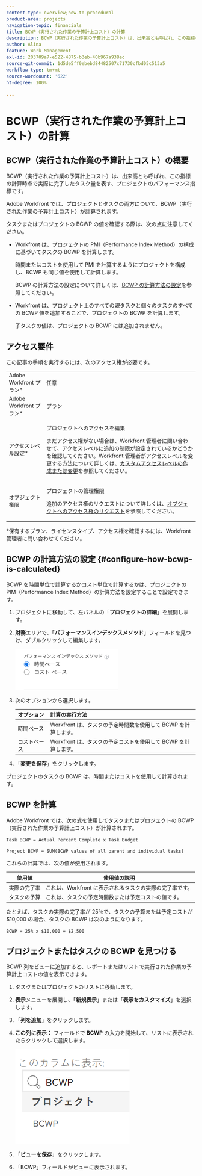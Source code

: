 ```yaml
---
content-type: overview;how-to-procedural
product-area: projects
navigation-topic: financials
title: BCWP（実行された作業の予算計上コスト）の計算
description: BCWP（実行された作業の予算計上コスト）は、出来高とも呼ばれ、この指標の計算時点で実際に完了したタスク量を表す、プロジェクトのパフォーマンス指標です。
author: Alina
feature: Work Management
exl-id: 203709a7-e522-4875-b3eb-40b967a938ec
source-git-commit: 1d5de5ff0ebebd84482507c71730cfbd05c513a5
workflow-type: tm+mt
source-wordcount: '622'
ht-degree: 100%

---
```


# BCWP（実行された作業の予算計上コスト）の計算

## BCWP（実行された作業の予算計上コスト）の概要

BCWP（実行された作業の予算計上コスト）は、出来高とも呼ばれ、この指標の計算時点で実際に完了したタスク量を表す、プロジェクトのパフォーマンス指標です。

Adobe Workfront では、プロジェクトとタスクの両方について、BCWP（実行された作業の予算計上コスト）が計算されます。

タスクまたはプロジェクトの BCWP の値を確認する際は、次の点に注意してください。

* Workfront は、プロジェクトの PMI（Performance Index Method）の構成に基づいてタスクの BCWP を計算します。

  時間またはコストを使用して PMI を計算するようにプロジェクトを構成し、BCWP も同じ値を使用して計算します。

  BCWP の計算方法の設定について詳しくは、[BCWP の計算方法の設定](#configure-how-bcwp-is-calculated)を参照してください。

* Workfront は、プロジェクト上のすべての親タスクと個々のタスクのすべての BCWP 値を追加することで、プロジェクトの BCWP を計算します。

  子タスクの値は、プロジェクトの BCWP には追加されません。

## アクセス要件

この記事の手順を実行するには、次のアクセス権が必要です。

<table style="table-layout:auto"> 
 <col> 
 <col> 
 <tbody> 
  <tr> 
   <td role="rowheader">Adobe Workfront プラン*</td> 
   <td> <p>任意</p> </td> 
  </tr> 
  <tr> 
   <td role="rowheader">Adobe Workfront プラン*</td> 
   <td> <p>プラン </p> </td> 
  </tr> 
  <tr> 
   <td role="rowheader">アクセスレベル設定*</td> 
   <td> <p>プロジェクトへのアクセスを編集</p> <p>まだアクセス権がない場合は、Workfront 管理者に問い合わせて、アクセスレベルに追加の制限が設定されているかどうかを確認してください。Workfront 管理者がアクセスレベルを変更する方法について詳しくは、<a href="../../../administration-and-setup/add-users/configure-and-grant-access/create-modify-access-levels.md" class="MCXref xref">カスタムアクセスレベルの作成または変更</a>を参照してください。</p> </td> 
  </tr> 
  <tr> 
   <td role="rowheader">オブジェクト権限</td> 
   <td> <p>プロジェクトの管理権限</p> <p>追加のアクセス権のリクエストについて詳しくは、<a href="../../../workfront-basics/grant-and-request-access-to-objects/request-access.md" class="MCXref xref">オブジェクトへのアクセス権のリクエスト</a>を参照してください。</p> </td> 
  </tr> 
 </tbody> 
</table>

&#42;保有するプラン、ライセンスタイプ、アクセス権を確認するには、Workfront 管理者に問い合わせてください。

## BCWP の計算方法の設定 {#configure-how-bcwp-is-calculated}

BCWP を時間単位で計算するかコスト単位で計算するかは、プロジェクトの PIM（Performance Index Method）の計算方法を設定することで設定できます。

1. プロジェクトに移動して、左パネルの「**プロジェクトの詳細**」を展開します。
1. **財務**&#x200B;エリアで、「**パフォーマンスインデックスメソッド**」フィールドを見つけ、ダブルクリックして編集します。

   ![](assets/pim-options-hour-cost-based-nwe.png)

1. 次のオプションから選択します。

   | オプション | 計算の実行方法 |
   |---|---|
   | 時間ベース | Workfront は、タスクの予定時間数を使用して BCWP を計算します。 |
   | コストベース | Workfront は、タスクの予定コストを使用して BCWP を計算します。 |

1. 「**変更を保存**」をクリックします。

プロジェクトのタスクの BCWP は、時間またはコストを使用して計算されます。

## BCWP を計算

Adobe Workfront では、次の式を使用してタスクまたはプロジェクトの BCWP（実行された作業の予算計上コスト）が計算されます。

```
Task BCWP = Actual Percent Complete x Task Budget
```

```
Project BCWP = SUM(BCWP values of all parent and individual tasks)
```

これらの計算では、次の値が使用されます。

| 使用値 | 使用値の説明 |
|---|---|
| 実際の完了率 | これは、Workfront に表示されるタスクの実際の完了率です。 |
| タスクの予算 | これは、タスクの予定時間数または予定コストの値です。 |

たとえば、タスクの実際の完了率が 25％で、タスクの予算または予定コストが $10,000 の場合、タスクの BCWP は次のようになります。

```
BCWP = 25% x $10,000 = $2,500
```

## プロジェクトまたはタスクの BCWP を見つける

BCWP 列をビューに追加すると、レポートまたはリストで実行された作業の予算計上コストの値を表示できます。

1. タスクまたはプロジェクトのリストに移動します。
1. **表示**&#x200B;メニューを展開し、「**新規表示**」または「**表示をカスタマイズ**」を選択します。

1. 「**列を追加**」をクリックします。
1. **この列に表示：** フィールドで **BCWP** の入力を開始して、リストに表示されたらクリックして選択します。

   ![](assets/bcwp-project-view.png)

1. 「**ビューを保存**」をクリックします。
1. 「BCWP」フィールドがビューに表示されます。
